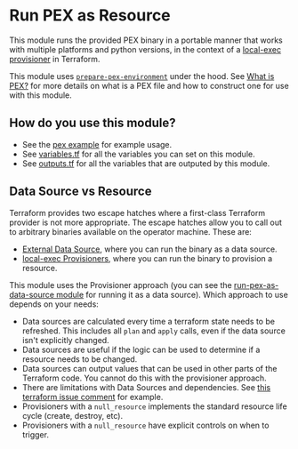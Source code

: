 # Run PEX as Resource

This module runs the provided PEX binary in a portable manner that works with multiple platforms and python versions, in
the context of a [local-exec provisioner](https://www.terraform.io/docs/provisioners/local-exec.html) in Terraform.

This module uses [`prepare-pex-environment`](../prepare-pex-environment) under the hood. See [What is
PEX?](../prepare-pex-environment/README.md#what-is-pex) for more details on what is a PEX file and how to construct one
for use with this module.


## How do you use this module?

* See the [pex example](https://github.com/terraform-modules-krish/terraform-aws-utilities/blob/v0.0.8/examples/pex) for example usage.
* See [variables.tf](./variables.tf) for all the variables you can set on this module.
* See [outputs.tf](./outputs.tf) for all the variables that are outputed by this module.


## Data Source vs Resource

Terraform provides two escape hatches where a first-class Terraform provider is not more appropriate. The escape hatches
allow you to call out to arbitrary binaries available on the operator machine. These are:

- [External Data Source](https://www.terraform.io/docs/providers/external/data_source.html), where you can run the
  binary as a data source.
- [local-exec Provisioners](https://www.terraform.io/docs/provisioners/local-exec.html), where you can run the binary to
  provision a resource.

This module uses the Provisioner approach (you can see the [run-pex-as-data-source module](../run-pex-as-data-source)
for running it as a data source). Which approach to use depends on your needs:

- Data sources are calculated every time a terraform state needs to be refreshed. This includes all `plan` and `apply`
  calls, even if the data source isn't explicitly changed.
- Data sources are useful if the logic can be used to determine if a resource needs to be changed.
- Data sources can output values that can be used in other parts of the Terraform code. You cannot do this with the
  provisioner approach.
- There are limitations with Data Sources and dependencies. See [this terraform issue
  comment](https://github.com/hashicorp/terraform/issues/10603#issuecomment-265777128) for example.
- Provisioners with a `null_resource` implements the standard resource life cycle (create, destroy, etc).
- Provisioners with a `null_resource` have explicit controls on when to trigger.
